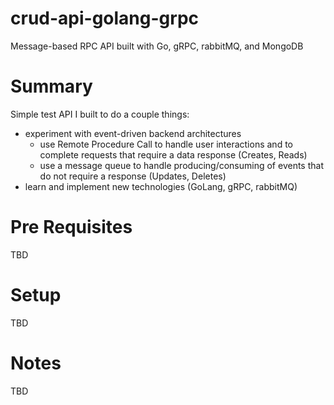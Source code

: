 # crud-api-golang-grpc

Message-based RPC API built with Go, gRPC, rabbitMQ, and MongoDB

# Summary
Simple test API I built to do a couple things:
  - experiment with event-driven backend architectures
    - use Remote Procedure Call to handle user interactions and to complete requests that require a data response (Creates, Reads)
    - use a message queue to handle producing/consuming of events that do not require a response (Updates, Deletes)
  - learn and implement new technologies (GoLang, gRPC, rabbitMQ)

# Pre Requisites
 TBD
 
# Setup
 TBD
 
# Notes
 TBD
